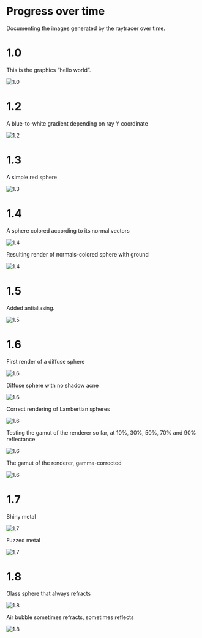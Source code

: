 # Progress over time

Documenting the images generated by the raytracer over time.

# 1.0

This is the graphics “hello world”.

![1.0](./1.png)

# 1.2

A blue-to-white gradient depending on ray Y coordinate

![1.2](./2.png)

# 1.3

A simple red sphere

![1.3](./3.png)

# 1.4

A sphere colored according to its normal vectors

![1.4](./4.png)

Resulting render of normals-colored sphere with ground

![1.4](./5.png)

# 1.5

Added antialiasing.

![1.5](./6.png)

# 1.6

First render of a diffuse sphere

![1.6](./7.png)

Diffuse sphere with no shadow acne

![1.6](./8.png)

Correct rendering of Lambertian spheres

![1.6](./9.png)

Testing the gamut of the renderer so far, at 10%, 30%, 50%, 70% and 90% reflectance

![1.6](./10.gif)

The gamut of the renderer, gamma-corrected

![1.6](./11.gif)

# 1.7

Shiny metal

![1.7](./12.png)

Fuzzed metal

![1.7](./13.png)

# 1.8

Glass sphere that always refracts

![1.8](./14.png)

Air bubble sometimes refracts, sometimes reflects

![1.8](./15.png)
